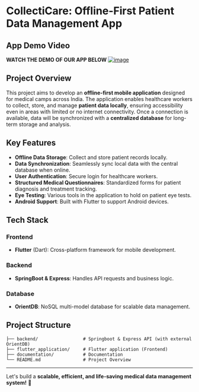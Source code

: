 # **CollectiCare: Offline-First Patient Data Management App**

## **App Demo Video**

**WATCH THE DEMO OF OUR APP BELOW**
[![image](https://github.com/user-attachments/assets/e3b61e10-1d14-4a33-b4d4-2216e9dfd52f)](https://drive.google.com/file/d/1CMSarugymdLYJsyPiqWXG8AMfC8DJ58u/view?usp=sharing)


## **Project Overview**
This project aims to develop an **offline-first mobile application** designed for medical camps across India. The application enables healthcare workers to collect, store, and manage **patient data locally**, ensuring accessibility even in areas with limited or no internet connectivity. Once a connection is available, data will be synchronized with a **centralized database** for long-term storage and analysis.

## **Key Features**
- **Offline Data Storage**: Collect and store patient records locally.
- **Data Synchronization**: Seamlessly sync local data with the central database when online.
- **User Authentication**: Secure login for healthcare workers.
- **Structured Medical Questionnaires**: Standardized forms for patient diagnosis and treatment tracking.
- **Eye Testing**: Various tools in the application to hold on patient eye tests.
- **Android Support**: Built with Flutter to support Android devices.

## **Tech Stack**
### **Frontend**
- **Flutter** (Dart): Cross-platform framework for mobile development.

### **Backend**
- **SpringBoot & Express**: Handles API requests and business logic.

### **Database**
- **OrientDB**: NoSQL multi-model database for scalable data management.


## **Project Structure** 
```
├── backend/                 # Springboot & Express API (with external OrientDB)
├── flutter_application/     # Flutter application (Frontend)
├── documentation/           # Documentation
└── README.md                # Project Overview
```

---
Let's build a **scalable, efficient, and life-saving medical data management system!** 🚀

